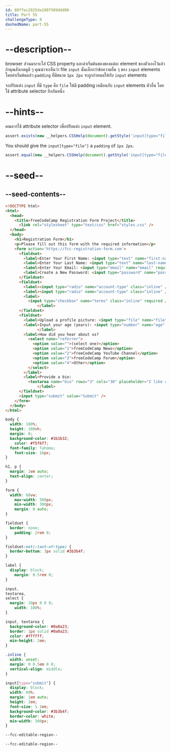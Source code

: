 ```yaml
---
id: 60ffec2825da1007509ddd06
title: Part 55
challengeType: 0
dashedName: part-55
---
```


# --description--

browser ส่วนมากจะใส่ CSS property และค่าเริ่มต้นของของแต่ละ element ของตัวเองไว้แล้ว
ถ้าคุณสังเกตดูดี ๆ คุณน่าจะเห็นว่า file `input` นั้นเล็กกว่าข้อความอื่น ๆ ของ `input` elements
โดยค่าเริ่มต้นแล้ว `padding` ที่มีขนาด `1px 2px` จะถูกกำหนดให้กับ `input` elements 

จงปรับแต่ง `input` ที่มี `type` คือ `file` ให้มี padding เหมือนกับ `input` elements ตัวอื่น โดยใช้ attribute selector อีกอันหนึ่ง

# --hints--

คณควรใช้ attribute selector เพื่อปรับแต่ง `input` element.

```js
assert.exists(new __helpers.CSSHelp(document).getStyle('input[type="file"]'));
```

You should give the `input[type="file"]` a `padding` of `1px 2px`.

```js
assert.equal(new __helpers.CSSHelp(document).getStyle('input[type="file"]')?.padding, '1px 2px');
```

# --seed--

## --seed-contents--

```html
<!DOCTYPE html>
<html>
  <head>
    <title>freeCodeCamp Registration Form Project</title>
	  <link rel="stylesheet" type="text/css" href="styles.css" />
  </head>
  <body>
    <h1>Registration Form</h1>
    <p>Please fill out this form with the required information</p>
    <form action='https://fcc-registration-form.com'>
      <fieldset>
        <label>Enter Your First Name: <input type="text" name="first-name" required /></label>
        <label>Enter Your Last Name: <input type="text" name="last-name" required /></label>
        <label>Enter Your Email: <input type="email" name="email" required /></label>
        <label>Create a New Password: <input type="password" name="password" pattern="[a-z0-5]{8,}" required /></label>
      </fieldset>
      <fieldset>
        <label><input type="radio" name="account-type" class="inline" /> Personal Account</label>
        <label><input type="radio" name="account-type" class="inline" /> Business Account</label>
        <label>
          <input type="checkbox" name="terms" class="inline" required /> I accept the <a href="https://www.freecodecamp.org/news/terms-of-service/">terms and conditions</a>
			  </label>
      </fieldset>
      <fieldset>
        <label>Upload a profile picture: <input type="file" name="file" /></label>
        <label>Input your age (years): <input type="number" name="age" min="13" max="120" />
			  </label>
        <label>How did you hear about us?
          <select name="referrer">
            <option value="">(select one)</option>
            <option value="1">freeCodeCamp News</option>
            <option value="2">freeCodeCamp YouTube Channel</option>
            <option value="3">freeCodeCamp Forum</option>
            <option value="4">Other</option>
          </select>
        </label>
        <label>Provide a bio:
          <textarea name="bio" rows="3" cols="30" placeholder="I like coding on the beach..."></textarea>
			  </label>
      </fieldset>
      <input type="submit" value="Submit" />
    </form>
  </body>
</html>
```

```css
body {
  width: 100%;
  height: 100vh;
  margin: 0;
  background-color: #1b1b32;
	color: #f5f6f7;
  font-family: Tahoma;
	font-size: 16px;
}

h1, p {
  margin: 1em auto;
  text-align: center;
}

form {
  width: 60vw;
	max-width: 500px;
	min-width: 300px;
	margin: 0 auto;
}

fieldset {
  border: none;
	padding: 2rem 0;
}

fieldset:not(:last-of-type) {
  border-bottom: 3px solid #3b3b4f;
}

label {
  display: block;
	margin: 0.5rem 0;
}

input,
textarea,
select {
  margin: 10px 0 0 0;
	width: 100%;
}

input, textarea {
  background-color: #0a0a23;
  border: 1px solid #0a0a23;
  color: #ffffff;
  min-height: 2em;
}

.inline {
  width: unset;
  margin: 0 0.5em 0 0;
  vertical-align: middle;
}

input[type="submit"] {
  display: block;
  width: 60%;
  margin: 1em auto;
  height: 2em;
  font-size: 1.1em;
  background-color: #3b3b4f;
  border-color: white;
  min-width: 300px;
}

--fcc-editable-region--

--fcc-editable-region--

```
